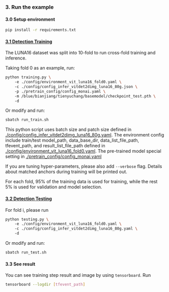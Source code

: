 ### 3. Run the example
#### 3.0 Setup environment
```bash
pip install -r requirements.txt
```

#### [3.1 Detection Training](./training.py)

The LUNA16 dataset was split into 10-fold to run cross-fold training and inference.

Taking fold 0 as an example, run:
```bash
python training.py \ 
    -e ./config/environment_vit_luna16_fold0.yaml \ 
    -c ./config/config_infer_vitdet2dimg_luna16_80g.json \ 
    -p ./pretrain_config/config_monai.yaml \ 
    -m /blue/bianjiang/tienyuchang/basemodel/checkpoint_test.pth \ 
    -d
```
Or modify and run:
```bash
sbatch run_train.sh
```

This python script uses batch size and patch size defined in [./config/config_infer_vitdet2dimg_luna16_80g.yaml](./config/config_infer_vitdet2dimg_luna16_80g.yaml).
The environment config include train/test model_path, data_base_dir, data_list_file_path, tfevent_path, and result_list_file_path defined in [./config/environment_vit_luna16_fold0.yaml](./config/environment_vit_luna16_fold0.yaml).
The pre-trained model special setting in [./pretrain_config/config_monai.yaml](./pretrain_config/config_monai.yaml)

If you are tuning hyper-parameters, please also add `--verbose` flag.
Details about matched anchors during training will be printed out.

For each fold, 95% of the training data is used for training, while the rest 5% is used for validation and model selection.

#### [3.2 Detection Testing](./testing.py)

For fold i, please run
```bash
python testing.py \ 
    -e ./config/environment_vit_luna16_fold0.yaml \ 
    -c ./config/config_infer_vitdet2dimg_luna16_80g.yaml \ 
    -d
```
Or modify and run:
```bash
sbatch run_test.sh
```

#### 3.3 See result
You can see training step result and image by using `tensorboard`.
Run
```bash
tensorboard --logdir [tfevent_path]
```